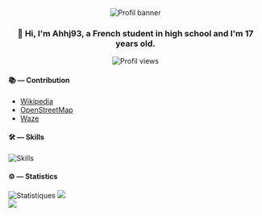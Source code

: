 <div align=center>
  <img alt="Profil banner" src="https://komarev.com/ghpvc/?username=ahhj93&label=Profile%20views&color=0e75b6&style=flat">
  <h3>👋 Hi, I'm Ahhj93, a French student in high school and I'm 17 years old.</h3>
  <img alt="Profil views" src"https://komarev.com/ghpvc/?username=ahhj93&label=Profile%20views&color=0e75b6&style=flat">
</div>

#### 📚 — Contribution
* [Wikipedia](https://fr.wikipedia.org/wiki/Utilisateur:Ryse93)
* [OpenStreetMap](https://www.openstreetmap.org/user/ahhj)
* [Waze](https://www.waze.com/fr/user/editor/SilvainPeaceful)

#### 🛠 — Skills

![Skills](https://skillicons.dev/icons?i=css,html,python,github,figma,vscode,sqlite&theme=dark)

#### ⚙️ — Statistics

![Statistiques](https://github-readme-stats.vercel.app/api?username=ahhj93&show_icons=true&count_private=true&theme=dark)
![](https://github-readme-streak-stats.herokuapp.com/?user=ahhj93&theme=dark)<br>
![](https://github-readme-stats.vercel.app/api/top-langs/?username=ahhj93&theme=dark&include_all_commits=false&count_private=true)

<!--
**Ryse93/Ryse93** is a ✨ _special_ ✨ repository because its `README.md` (this file) appears on your GitHub profile.

Here are some ideas to get you started:

- 🔭 I’m currently working on ...
- 🌱 I’m currently learning ...
- 👯 I’m looking to collaborate on ...
- 🤔 I’m looking for help with ...
- 💬 Ask me about ...
- 📫 How to reach me: ...
- 😄 Pronouns: ...
- ⚡ Fun fact: ...
-->
